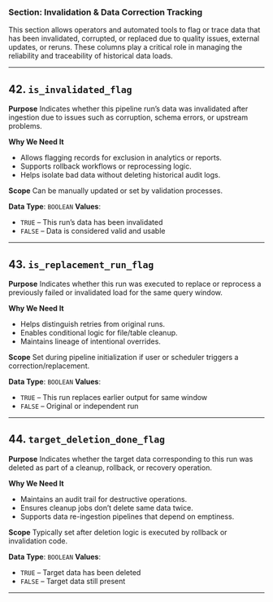 ### Section: **Invalidation & Data Correction Tracking**

This section allows operators and automated tools to flag or trace data that has been invalidated, corrupted, or replaced due to quality issues, external updates, or reruns. These columns play a critical role in managing the reliability and traceability of historical data loads.

---

## 42. `is_invalidated_flag`

**Purpose**
Indicates whether this pipeline run’s data was invalidated after ingestion due to issues such as corruption, schema errors, or upstream problems.

**Why We Need It**

* Allows flagging records for exclusion in analytics or reports.
* Supports rollback workflows or reprocessing logic.
* Helps isolate bad data without deleting historical audit logs.

**Scope**
Can be manually updated or set by validation processes.

**Data Type**: `BOOLEAN`
**Values**:

* `TRUE` – This run’s data has been invalidated
* `FALSE` – Data is considered valid and usable

---

## 43. `is_replacement_run_flag`

**Purpose**
Indicates whether this run was executed to replace or reprocess a previously failed or invalidated load for the same query window.

**Why We Need It**

* Helps distinguish retries from original runs.
* Enables conditional logic for file/table cleanup.
* Maintains lineage of intentional overrides.

**Scope**
Set during pipeline initialization if user or scheduler triggers a correction/replacement.

**Data Type**: `BOOLEAN`
**Values**:

* `TRUE` – This run replaces earlier output for same window
* `FALSE` – Original or independent run

---

## 44. `target_deletion_done_flag`

**Purpose**
Indicates whether the target data corresponding to this run was deleted as part of a cleanup, rollback, or recovery operation.

**Why We Need It**

* Maintains an audit trail for destructive operations.
* Ensures cleanup jobs don’t delete same data twice.
* Supports data re-ingestion pipelines that depend on emptiness.

**Scope**
Typically set after deletion logic is executed by rollback or invalidation code.

**Data Type**: `BOOLEAN`
**Values**:

* `TRUE` – Target data has been deleted
* `FALSE` – Target data still present

---
